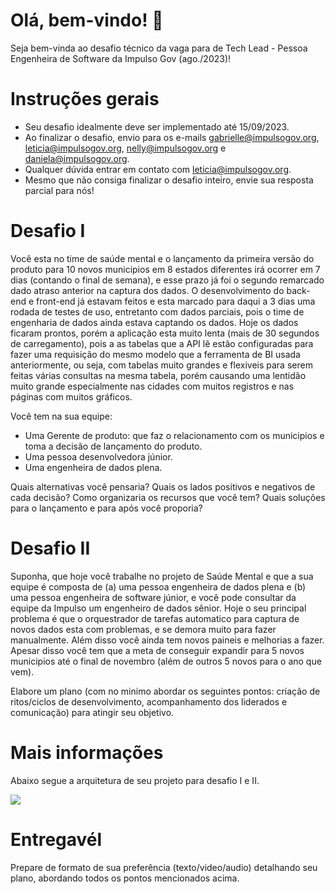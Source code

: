 # Olá, bem-vindo! 🖖
Seja bem-vinda ao desafio técnico da vaga para de Tech Lead - Pessoa Engenheira de Software da Impulso Gov (ago./2023)!

# Instruções gerais
- Seu desafio idealmente deve ser implementado até 15/09/2023.
- Ao finalizar o desafio, envio para os e-mails gabrielle@impulsogov.org, leticia@impulsogov.org, nelly@impulsogov.org e daniela@impulsogov.org.
- Qualquer dúvida entrar em contato com leticia@impulsogov.org.
- Mesmo que não consiga finalizar o desafio inteiro, envie sua resposta parcial para nós!

# Desafio I

Você esta no time de saúde mental e o lançamento da primeira versão do produto para 10 novos municipios em 8 estados diferentes irá ocorrer em 7 dias (contando o final de semana), e esse prazo já foi o segundo remarcado dado atraso anterior na captura dos dados. O desenvolvimento do back-end e front-end já estavam feitos e esta marcado para daqui a 3 dias uma rodada de testes de uso, entretanto com dados parciais, pois o time de engenharia de dados ainda estava captando os dados. Hoje os dados ficaram prontos, porém a aplicação esta muito lenta (mais de 30 segundos de carregamento), pois a as tabelas que a API lê estão configuradas para fazer uma requisição do mesmo modelo que a ferramenta de BI usada anteriormente, ou seja, com tabelas muito grandes e flexiveis para serem feitas várias consultas na mesma tabela, porém causando uma lentidão muito grande especialmente nas cidades com muitos registros e nas páginas com muitos gráficos.

Você tem na sua equipe:
- Uma Gerente de produto: que faz o relacionamento com os municipios e toma a decisão de lançamento do produto.
- Uma pessoa desenvolvedora júnior.
- Uma engenheira de dados plena.

Quais alternativas você pensaria? Quais os lados positivos e negativos de cada decisão? Como organizaria os recursos que você tem? Quais soluções para o lançamento e para após você proporia?


# Desafio II

Suponha, que hoje você trabalhe no projeto de Saúde Mental e que a sua equipe é composta de (a) uma pessoa engenheira de dados plena e (b) uma pessoa engenheira de software júnior, e você pode consultar da equipe da Impulso um engenheiro de dados sênior. Hoje o seu principal problema é que o orquestrador de tarefas automatico para captura de novos dados esta com problemas, e se demora muito para fazer manualmente. Além disso você ainda tem novos paineis e melhorias a fazer. Apesar disso você tem que a meta de conseguir expandir para 5 novos municipios até o final de novembro (além de outros 5 novos para o ano que vem).

Elabore um plano (com no minimo abordar os seguintes pontos: criação de ritos/ciclos de desenvolvimento, acompanhamento dos liderados e comunicação) para atingir seu objetivo. 


# Mais informações

Abaixo segue a arquitetura de seu projeto para desafio I e II.

<img src="https://github.com/ImpulsoGov/desafios-processos-seletivos/blob/main/20230830_TechLeadEngenhariadeSoftwareSM/Documenta%C3%A7%C3%B5es%20-%20Fluxo%20Publicos%20para%20Embarque%20(1).jpg?raw=true"> 


# Entregavél
Prepare de formato de sua preferência (texto/video/audio) detalhando seu plano, abordando todos os pontos mencionados acima.

